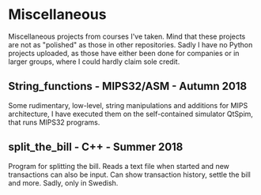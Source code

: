 # Miscellaneous
Miscellaneous projects from courses I've taken. Mind that these projects are not as "polished" as those in other repositories. Sadly I have no Python projects uploaded, as those have either been done for companies or in larger groups, where I could hardly claim sole credit.

## String_functions - MIPS32/ASM - Autumn 2018

Some rudimentary, low-level, string manipulations and additions for MIPS architecture, I have executed them on the self-contained simulator QtSpim, that runs MIPS32 programs.

## split_the_bill - C++ - Summer 2018

Program for splitting the bill. Reads a text file when started and new transactions can also be input. Can show transaction history, settle the bill and more. Sadly, only in Swedish.

